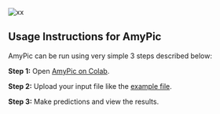 ![xx](https://github.com/user-attachments/assets/41521f67-53f2-406c-a4a7-fdfe71bd7608)

## Usage Instructions for AmyPic

AmyPic can be run using very simple 3 steps described below:

**Step 1:**
Open [AmyPic on Colab](https://colab.research.google.com/github/saiflab/AmyPic/blob/main/AmyPic.ipynb).

**Step 2:**
Upload your input file like the [example file](https://github.com/saiflab/AmyPic/blob/main/example.txt).

**Step 3:**
Make predictions and view the results.

